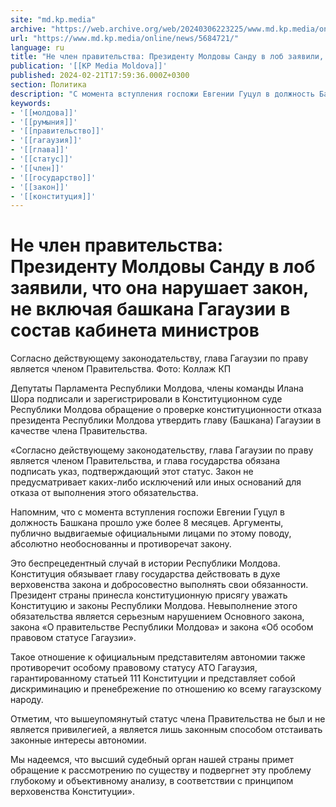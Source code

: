 ```yaml
---
site: "md.kp.media"
archive: "https://web.archive.org/web/20240306223225/www.md.kp.media/online/news/5684721/"
url: "https://www.md.kp.media/online/news/5684721/"
language: ru
title: "Не член правительства: Президенту Молдовы Санду в лоб заявили, что она нарушает закон, не включая башкана Гагаузии в состав кабинета министров"
publication: '[[KP Media Moldova]]'
published: 2024-02-21T17:59:36.000Z+0300
section: Политика
description: "С момента вступления госпожи Евгении Гуцул в должность Башкана прошло уже более 8 месяцев"
keywords:
- '[[молдова]]'
- '[[румыния]]'
- '[[правительство]]'
- '[[гагаузия]]'
- '[[глава]]'
- '[[статус]]'
- '[[член]]'
- '[[государство]]'
- '[[закон]]'
- '[[конституция]]'
---
```


# Не член правительства: Президенту Молдовы Санду в лоб заявили, что она нарушает закон, не включая башкана Гагаузии в состав кабинета министров

Согласно действующему законодательству, глава Гагаузии по праву является членом Правительства. Фото: Коллаж КП

Депутаты Парламента Республики Молдова, члены команды Илана Шора подписали и зарегистрировали в Конституционном суде Республики Молдова обращение о проверке конституционности отказа президента Республики Молдова утвердить главу (Башкана) Гагаузии в качестве члена Правительства.

«Согласно действующему законодательству, глава Гагаузии по праву является членом Правительства, и глава государства обязана подписать указ, подтверждающий этот статус. Закон не предусматривает каких-либо исключений или иных оснований для отказа от выполнения этого обязательства.

Напомним, что с момента вступления госпожи Евгении Гуцул в должность Башкана прошло уже более 8 месяцев. Аргументы, публично выдвигаемые официальными лицами по этому поводу, абсолютно необоснованны и противоречат закону.

Это беспрецедентный случай в истории Республики Молдова. Конституция обязывает главу государства действовать в духе верховенства закона и добросовестно выполнять свои обязанности. Президент страны принесла конституционную присягу уважать Конституцию и законы Республики Молдова. Невыполнение этого обязательства является серьезным нарушением Основного закона, закона «О правительстве Республики Молдова» и закона «Об особом правовом статусе Гагаузии».

Такое отношение к официальным представителям автономии также противоречит особому правовому статусу АТО Гагаузия, гарантированному статьей 111 Конституции и представляет собой дискриминацию и пренебрежение по отношению ко всему гагаузскому народу.

Отметим, что вышеупомянутый статус члена Правительства не был и не является привилегией, а является лишь законным способом отстаивать законные интересы автономии.

Мы надеемся, что высший судебный орган нашей страны примет обращение к рассмотрению по существу и подвергнет эту проблему глубокому и объективному анализу, в соответствии с принципом верховенства Конституции».